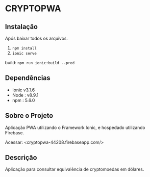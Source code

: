 # CRYPTOPWA

## Instalação
Após baixar todos os arquivos.
1. `npm install`
3. `ionic serve`

build: `npm run ionic:build --prod`

## Dependências

 -  Ionic v3.1.6
 -  Node : v8.9.1
 -  npm  : 5.6.0 

## Sobre o Projeto
Aplicação PWA utilizando o Framework Ionic, e hospedado utilizando Firebase.

Acessar: <cryptopwa-44208.firebaseapp.com/> 

## Descrição
Aplicação para consultar equivalência de cryptomoedas em dólares.
